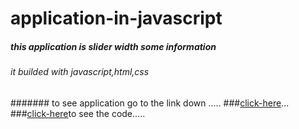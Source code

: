 # application-in-javascript
##### this application is slider width some information
###### it builded with javascript,html,css
####### to see application go to the link down .....
###[click-here](https://kareemtarekk.github.io/application-in-javascript/)...
###[click-here](main.js)to see the code.....
